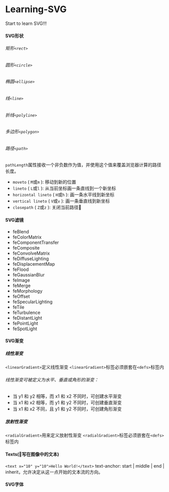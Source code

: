 # Learning-SVG
Start to learn SVG!!!

#### SVG形状
###### 矩形`<rect>`
###### 圆形`<circle>`
###### 椭圆`<ellipse>`
###### 线`<line>`
###### 折线`<polyline>`
###### 多边形`<polygon>`
###### 路径`<path>`
`pathLength`属性接收一个非负数作为值，并使用这个值来覆盖浏览器计算的路径长度。

* `moveto` ( `M`或`m` ): 移动到新的位置
* `lineto` ( `L`或`l` ): 从当前坐标画一条直线到一个新坐标
* `horizontal lineto` ( `H`或`h` ): 画一条水平线到新坐标
* `vertical lineto` ( `V`或`v` ): 画一条垂直线到新坐标
* `closepath` ( `Z`或`z` ): 关闭当前路径

#### SVG滤镜
* feBlend
* feColorMatrix
* feComponentTransfer
* feComposite
* feConvolveMatrix
* feDiffuseLighting
* feDisplacementMap
* feFlood
* feGaussianBlur
* feImage
* feMerge
* feMorphology
* feOffset
* feSpecularLighting
* feTile
* feTurbulence
* feDistantLight
* fePointLight
* feSpotLight

#### SVG渐变
##### 线性渐变
`<linearGradient>`定义线性渐变
`<linearGradient>`标签必须嵌套在`<defs>`标签内

###### 线性渐变可被定义为水平、垂直或角形的渐变：
* 当 y1 和 y2 相等，而 x1 和 x2 不同时，可创建水平渐变
* 当 x1 和 x2 相等，而 y1 和 y2 不同时，可创建垂直渐变
* 当 x1 和 x2 不同，且 y1 和 y2 不同时，可创建角形渐变
		
##### 放射性渐变
`<radialGradient>`用来定义放射性渐变
`<radialGradient>`标签必须嵌套在`<defs>`标签内

#### Texts(写在图像中的文本)
`<text x="10" y="10">Hello World!</text>`
text-anchor: start | middle | end | inherit，允许决定从这一点开始的文本流的方向。
#### SVG字体
	



